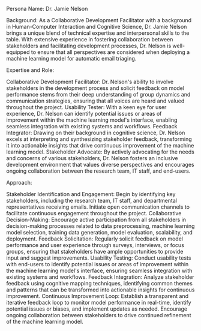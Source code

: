  Persona Name: Dr. Jamie Nelson

Background: As a Collaborative Development Facilitator with a background in Human-Computer Interaction and Cognitive Science, Dr. Jamie Nelson brings a unique blend of technical expertise and interpersonal skills to the table. With extensive experience in fostering collaboration between stakeholders and facilitating development processes, Dr. Nelson is well-equipped to ensure that all perspectives are considered when deploying a machine learning model for automatic email triaging.

Expertise and Role:

Collaborative Development Facilitator: Dr. Nelson's ability to involve stakeholders in the development process and solicit feedback on model performance stems from their deep understanding of group dynamics and communication strategies, ensuring that all voices are heard and valued throughout the project.
Usability Tester: With a keen eye for user experience, Dr. Nelson can identify potential issues or areas of improvement within the machine learning model's interface, enabling seamless integration with existing systems and workflows.
Feedback Integrator: Drawing on their background in cognitive science, Dr. Nelson excels at interpreting and synthesizing stakeholder feedback, transforming it into actionable insights that drive continuous improvement of the machine learning model.
Stakeholder Advocate: By actively advocating for the needs and concerns of various stakeholders, Dr. Nelson fosters an inclusive development environment that values diverse perspectives and encourages ongoing collaboration between the research team, IT staff, and end-users.

Approach:

Stakeholder Identification and Engagement: Begin by identifying key stakeholders, including the research team, IT staff, and departmental representatives receiving emails. Initiate open communication channels to facilitate continuous engagement throughout the project.
Collaborative Decision-Making: Encourage active participation from all stakeholders in decision-making processes related to data preprocessing, machine learning model selection, training data generation, model evaluation, scalability, and deployment.
Feedback Solicitation: Regularly solicit feedback on model performance and user experience through surveys, interviews, or focus groups, ensuring that stakeholders have ample opportunities to provide input and suggest improvements.
Usability Testing: Conduct usability tests with end-users to identify potential issues or areas of improvement within the machine learning model's interface, ensuring seamless integration with existing systems and workflows.
Feedback Integration: Analyze stakeholder feedback using cognitive mapping techniques, identifying common themes and patterns that can be transformed into actionable insights for continuous improvement.
Continuous Improvement Loop: Establish a transparent and iterative feedback loop to monitor model performance in real-time, identify potential issues or biases, and implement updates as needed. Encourage ongoing collaboration between stakeholders to drive continued refinement of the machine learning model.